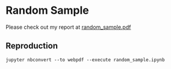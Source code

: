 # Random Sample

Please check out my report at [random_sample.pdf](./random_sample.pdf)

## Reproduction

```shell
jupyter nbconvert --to webpdf --execute random_sample.ipynb
```

